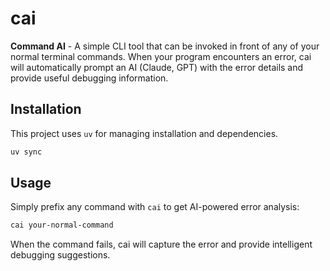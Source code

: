 # cai

**Command AI** - A simple CLI tool that can be invoked in front of any of your normal terminal commands. When your program encounters an error, cai will automatically prompt an AI (Claude, GPT) with the error details and provide useful debugging information.

## Installation

This project uses `uv` for managing installation and dependencies.

```bash
uv sync
```

## Usage

Simply prefix any command with `cai` to get AI-powered error analysis:

```bash
cai your-normal-command
```

When the command fails, cai will capture the error and provide intelligent debugging suggestions.